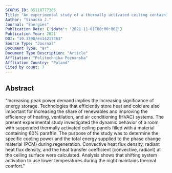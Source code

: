 ```yaml
---
SCOPUS_ID: 85118777305
Title: "An experimental study of a thermally activated ceiling containing phase change material for different cooling load profiles"
Author: "Sinacka J."
Journal: "Energies"
Publication Date: {'$date': '2021-11-01T00:00:00Z'}
Publication Year: 2021
DOI: "10.3390/en14217363"
Source Type: "Journal"
Document Type: "ar"
Document Type Description: "Article"
Affliation: "Politechnika Poznanska"
Affliation Country: "Poland"
Cited by count: 7
---
```


## Abstract
"Increasing peak power demand implies the increasing significance of energy storage. Technologies that efficiently store heat and cold are also important for increasing the share of renewables and improving the efficiency of heating, ventilation, and air conditioning (HVAC) systems. The present experimental study investigated the dynamic behavior of a room with suspended thermally activated ceiling panels filled with a material containing 60% paraffin. The purpose of the study was to determine the specific cooling power and the total energy supplied to the phase change material (PCM) during regeneration. Convective heat flux density, radiant heat flux density, and the heat transfer coefficient (convective, radiant) at the ceiling surface were calculated. Analysis shows that shifting system activation to use lower temperatures during the night maintains thermal comfort."
